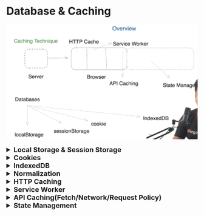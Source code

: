 # Database & Caching

![img.png](images/img.png)

<details >
 <summary style="font-size: large; font-weight: bold">Local Storage & Session Storage</summary>

### Local Storage
![img_5.png](images/img_5.png)
MUST Read if time permits: https://javascript.info/localstorage
![img_1.png](images/img_1.png)
![img_2.png](images/img_2.png)

Disadvantages

1. **Security Concerns:** One of the primary drawbacks of localStorage is that it is not inherently secure. Data stored in localStorage is easily accessible through browser developer tools, making it vulnerable to cross-site scripting (XSS) attacks. Malicious scripts injected into a website can easily access and manipulate data stored in localStorage, compromising sensitive user information.
2. **Limited Storage Capacity:** localStorage has a relatively small storage capacity (usually around 5 MB per domain). This limitation can be a bottleneck for applications with large data requirements, leading to suboptimal performance and user experience.
3. **Blocking the Main Thread:** When data is read or written to localStorage, it operates synchronously and can potentially block the main thread, affecting the responsiveness of the web application. This is particularly problematic for applications that require quick and seamless user interactions.


#### Local Storage Security

- If your application is vulnerable to XSS attacks, malicious scripts injected into your web pages can access and manipulate data in local storage, since JavaScript running on a page has access to it. This can lead to data theft or tampering.
- Storing sensitive data such as user authentication tokens and personal data in local storage without proper encryption can expose the data to potential attacks.
- Unless removed explicitly, data in local storage persist indefinitely thereby increasing the risk of data exposure.
- Although local storage follows the same-origin policy, there are techniques such as CSRF attacks that can be used to trick a user into performing actions that lead to data being stored in local storage.

Here are some ways to mitigate local storage security risks in your application:

- Encrypt sensitive data such as user authentication and personal settings/data before storing it to local storage.
- Validate user inputs to prevent XSS attacks.
- Frequently clear outdated or unnecessary data from local storage.
- Implement proper access controls and authorization checks.

Encryption Library
1. https://github.com/softvar/secure-ls
   1. Good Discussion: https://security.stackexchange.com/questions/223782/is-encrypting-localstorage-data-more-secure
   2. An attacker has full control over the client, and therefore has complete access to the encryption keys and methods. In short, this cannot actually protect anything from an attacker.
      Normally client-side encryption at least provides a small layer of protection to slow down attackers, but protections around client-side JavaScript tend to be the easier to circumvent than similar steps in apps or desktop applications.
2. https://github.com/digitalfortress-tech/localstorage-slim?tab=readme-ov-file
3. https://stackoverflow.com/questions/54039031/encrypting-and-decryption-local-storage-values
https://developer.mozilla.org/en-US/docs/Web/API/Window/localStorage

### Session Storage 

![img_3.png](images/img_3.png)

- Duplicating a tab copies the tab's sessionStorage into the new tab.

https://developer.mozilla.org/en-US/docs/Web/API/Window/sessionStorage

#### Session Storage Security

- Similar to other web storage mechanisms, session storage can be vulnerable to XSS attacks
- Potential attackers can hijack user's session and gain access to the data stored. This makes it crucial to implement robust session management and authentication mechanisms
- Sensitive data stored in session storage such as user authentication tokens can be exposed, if an attacker gains access to the user's device or compromises the browser session

To mitigate these security risks when using session storage, consider the following best practices:

- Encrypt sensitive data before storing it to add an additional layer of security
- Always validate user inputs to prevent XSS attacks
- Clear data from session storage as soon as it's no longer needed to reduce or prevent the risk of data exposure
- Implement strong session management to ensure your application is secure and includes mechanisms to prevent session hijacking
<br>

**Always do serialize the data using `JSON.stringify` while storing and deserialize using `JSON.parse` while fetching data**
</details>







<details >
 <summary style="font-size: large; font-weight: bold">Cookies</summary>

![img_4.png](images/img_4.png)

Extremely well written notes(MUST READ IF TIME PERMIT): https://javascript.info/cookie

- Transferred on every HTTP request

### Use Cases

- **Session management:** Cookies are usually used to manage user sessions. They store temporary information, therefore, helping users stay logged in as they navigate through different pages of the website. Some other examples are shopping carts, game scores, or anything else the server should remember.
- **Personalization:** Cookies are also used to store user preferences and settings, enabling websites to tailor the experience to individual users. This could include things like theme settings, language preference and other settings.
- **Tracking:** Cookies are often used by websites and advertisers to record and analyze user behavior.


### `document.cookie`
- `document.cookie` provides access to cookies.
- ```js
   document.cookie = "user=John"; // update only cookie named 'user'
   alert(document.cookie); // show all cookies
   ```
- ```js
   // special characters (spaces) need encoding
   let name = "my name";
   let value = "John Smith"
   
   // encodes the cookie as my%20name=John%20Smith
   document.cookie = encodeURIComponent(name) + '=' + encodeURIComponent(value);
   
   alert(document.cookie); // ...; my%20name=John%20Smith
   ```
- You can only set/update a single cookie at a time using `document.cookie`.
- Name/value must be encoded.
- One cookie may not exceed 4KB in size. The number of cookies allowed on a domain is around 20+ (varies by browser).


### Cookie attributes:

- `path=/`, by default current path, makes the cookie visible only under that path.
- `domain=site.com`, by default a cookie is visible on the current domain only. If the domain is set explicitly, the cookie becomes visible on subdomains.
- `expires` or `max-age` sets the cookie expiration time. Without them, the cookie dies when the browser is closed.
- `secure` makes the cookie HTTPS-only.
  - This attribute forbids any JavaScript access to the cookie. 
  - We can’t see such a cookie or manipulate it using document.cookie.
  - The web server uses the Set-Cookie header to set a cookie.
- `samesite` forbids the browser to send the cookie with requests coming from outside the site. This helps to prevent XSRF attacks.

### Cookie Security

- Cookie security is the act of protecting the information stored in cookies, which websites use as small text files to retain user preferences and sessions.
- While cookies enhance user experiences, they can also expose security risks such as session hijacking, cross-site scripting(XSS), and cross-site request forgery(CSRF).

Here are some ways to mitigate the security risks associated with cookies:

- Validate and sanitize user inputs to prevent XSS attacks that might target cookies
- Make sure to implement proper authentication and authorization mechanisms to prevent session hijacking
- Use secure HTTPS connections to transmit cookies
- Regularly audit and validate cookies to prevent unauthorized usage
- Implement secure cookie attributes like HttpOnly and Secure to limit cookie exposure

### Additionally:

- The browser may forbid third-party cookies, e.g. Safari does that by default. There is also work in progress to implement this in Chrome.
- When setting a tracking cookie for EU citizens, GDPR requires to ask for permission.


### Clear-Site-Data
- The Clear-Site-Data header clears browsing data (cookies, storage, cache) associated with the requesting website. It allows web developers to have more control over the data stored by a client browser for their origins.
- It always good practice to clear user data on log out, this header help us achieve this in very efficient way.

```js
app.get('/logout', (req, res) => {
    res.setHeader('Clear-Site-Data', '"cache", "cookies", "storage"')
    res.redirect('/');
})
```

The Clear-Site-Data header accepts one or more directives. If all types of data should be cleared, the wildcard directive ("*") can be used.
```html
// Wild card
Clear-Site-Data: "*"
```

https://developer.mozilla.org/en-US/docs/Web/HTTP/Headers/Clear-Site-Data
</details>







<details >
 <summary style="font-size: large; font-weight: bold">IndexedDB</summary>

IndexedDB can be thought of as a **“localStorage on steroids”**. It’s a simple key-value database, powerful enough for offline apps, yet simple to use.

![img_6.png](images/img_6.png)

A Minimalistic Wrapper for IndexedDB: https://dexie.org/

Example: https://github.com/namastedev/namaste-frontend-system-design/tree/master/Databases%26Caching/indexedDb

For more detail refer: https://javascript.info/indexeddb
</details>






<details >
 <summary style="font-size: large; font-weight: bold">Normalization</summary>

![img_7.png](images/img_7.png)

During defining complex state, we should normalized data to make light weight and fast.

```js
const state = {
    users: [
      { id: 1, name: 'Alice', posts: [ { id: 101, title: 'Post 1', comments: [{ id: 201, text: 'Comment 1' }] }] },
      { id: 2, name: 'Bob', posts: [ { id: 102, title: 'Post 2', comments: [{ id: 202, text: 'Comment 2' }] }] },
    ],
    tags: [
      { id: 301, name: 'Tech', posts: [ { id: 101 }, { id: 102 } ] },
      { id: 302, name: 'Travel', posts: [ { id: 102 } ] },
    ],
  };

  // Normalized Data

  const state1 = {
    users: {
        byIds: {
            1: { id: 1, name: 'Alice', posts: [ 101 ] },
            2: { id: 2, name: 'Bob', posts: [ 102] },
        },
        allIds: [1, 2]
    },
    posts: {
        byIds: {
            101: { id: 101, title: 'Post 1', comments: [201] },
            102: { id: 102, title: 'Post 2', comments: [202] }
        },
        allIds: [101, 102]
    },
    comments: {
        byIds: {
            201: { id: 201, text: 'Comment 1' },
            202: { id: 202, text: 'Comment 2' }
        },
        allIds: [201, 202]
    },
    tags: {
        byIds: {
            301: { id: 301, name: 'Tech', posts: [ 101, 102 ] },
            302: { id: 302, name: 'Travel', posts: [ 102 ] }
        },
        allIds: [301, 302]
    }
  }
```
</details>








<details >
 <summary style="font-size: large; font-weight: bold">HTTP Caching</summary>

![img_8.png](images/img_8.png)

Let say we are requesting for a image from server then if caching is enabled,
then we first check browser cache then if not found then we fetch from server and store it in browser cache.

**In above image look for priority of different caching headers**

Without Caching
![img_9.png](images/img_9.png)

With Caching
![img_10.png](images/img_10.png)


Few caching headers are by default enabled in express. We can disabled them by using below code
```js
app.use(express.static(path.join(__dirname, 'public'), {
  etag: false,
  cacheControl: false,
  lastModified: false
}));
```

### Cache-Control

```js
const express = require('express');
const path = require('path');
const app = express();

app.use((req, res, next) => {
    res.setHeader('Cache-Control', 'public, max-age=86400');// 24 hour
    next();
})

const PORT = 3000;
app.listen(PORT, () => {
    console.log(`Server is running on http://localhost:${PORT}`);
});
```
With above cache-control configuration we will use browser cache for next 24 hours to get the images

https://developer.mozilla.org/en-US/docs/Web/HTTP/Headers/Cache-Control
![img_11.png](images/img_11.png)

### Expires

```js
const express = require('express');
const path = require('path');
const app = express();

app.use((req, res, next) => {
    res.setHeader('Expires', 'Sat, 23 Dec 2023 11:20:39 GMT')
    next();
})

const PORT = 3000;
app.listen(PORT, () => {
    console.log(`Server is running on http://localhost:${PORT}`);
});
```
With above expire configuration we will use browser cache for specified date to get the images



### last-modified

```js
const express = require('express');
const path = require('path');
const app = express();

app.use(express.static(path.join(__dirname, 'public'), {
  etag: false,
  cacheControl: false,
  lastModified: true
}));

const PORT = 3000;
app.listen(PORT, () => {
  console.log(`Server is running on http://localhost:${PORT}`);
});
```

https://developer.mozilla.org/en-US/docs/Web/HTTP/Headers/Last-Modified

![img_12.png](images/img_12.png)

When last-modified is enabled we make server call and status code is `304`.

The Last-Modified response HTTP header contains a date and time when the origin server believes the resource was last modified. It is used as a validator to determine if the resource is the same as the previously stored one. Less accurate than an `ETag` header, it is a fallback mechanism

### ETag

```js
app.use(express.static(path.join(__dirname, 'public'), {
  etag: true,
  cacheControl: false,
  lastModified: true
}));

```

Here a unique hash is generated for the image and until that hash doesn't match on server till that
time we will use browser cache.

The ETag (or entity tag) HTTP response header is an identifier for a specific version of a resource. It lets caches be more efficient and save bandwidth, as a web server does not need to resend a full response if the content was not changed. Additionally, etags help to prevent simultaneous updates of a resource from overwriting each other ("mid-air collisions").

If the resource at a given URL changes, a new Etag value must be generated. A comparison of them can determine whether two representations of a resource are the same.

https://developer.mozilla.org/en-US/docs/Web/HTTP/Headers/ETag


Complete Code: https://github.com/namastedev/namaste-frontend-system-design/tree/master/Databases%26Caching/httpCaching

### Challenges

How can we invalidate our cache? How can we fetch data from server and not from cache if Http caching is enabled?

```html
<body>
    <div id="content">
        <h1>HTTP Caching Demo</h1>
        <p>This demo showcases HTTP caching using the Cache-Control header.</p>

        <h2>Image with Cache-Control</h2>
        <p>This image will be cached based on the Cache-Control header.</p>
        <img src="image.gif" alt="Cached Image" id="cachedImage">

        <h2>Fetch New Image</h2>
        <p>Click the button to fetch a new image without using the cache.</p>
        <button onclick="fetchNewImage()">Fetch New Image</button>
    </div>

    <script>
        function fetchNewImage() {
            // Generate a random query parameter to bypass caching
            const randomQuery = Math.random().toString(36).substring(7);
            
            // Update the image source with the new query parameter
            const imgElement = document.getElementById('cachedImage');
            imgElement.src = `image.gif?${randomQuery}`;
        }
    </script>
</body>
```
We can update the URL with some random query parameter to bypass caching. Browser will treat this as a new URL, hence force us to get it from server

![img_13.png](images/img_13.png)
</details>







<details >
 <summary style="font-size: large; font-weight: bold">Service Worker</summary>

![img_14.png](images/img_14.png)


Service worker code
```js
//sw.js
const CACHE_NAME = 'my-cache-v1';

//Below are URLs which we will be caching
const urlsToCache = [
    '/',
    '/index.html',
    '/styles.css',
    '/app.js',
    '/image.gif'
];

// STEP-2: Installation of all URLs we want to cache
self.addEventListener('install', event => {
    event.waitUntil(
        caches.open(CACHE_NAME)
            .then(cache => cache.addAll(urlsToCache))
    );
});


//STEP-3: Below code will check if requested URL is present in cache or fetch request from server
self.addEventListener('fetch', event => {
    event.respondWith(
        caches.match(event.request)
            .then(response => {
                return response || fetch(event.request);
            })
    );
});
```

Registering Service Worker
```html
//index.html

<!DOCTYPE html>
<html lang="en">
  <head>
    <meta charset="UTF-8" />
    <meta name="viewport" content="width=device-width, initial-scale=1.0" />
    <title>Service Worker Example</title>
    <link rel="stylesheet" href="/styles.css" />
  </head>
  <body>
    <h1>Hello, Service Worker!</h1>
    <img src="/image.gif" alt="Cached Image" />
    <script src="/app.js"></script>

    <script>
        // STEP-1: Service Worker Registration
        if ("serviceWorker" in navigator) {
          navigator.serviceWorker
            .register("/sw.js")
            .then((registration) => {
              console.log(
                "Service Worker registered with scope:",
                registration.scope
              );
            })
            .catch((error) => {
              console.error("Service Worker registration failed:", error);
            });
        }
      </script>
  </body>
</html>
```

Full Code: https://github.com/namastedev/namaste-frontend-system-design/tree/master/Databases%26Caching/serviceWorker


![img_15.png](images/img_15.png)
![img_16.png](images/img_16.png)
![img_17.png](images/img_17.png)
</details>





<details >
 <summary style="font-size: large; font-weight: bold">API Caching(Fetch/Network/Request Policy)</summary>

![img_18.png](images/img_18.png)


For Graphql, we can use 
- Apollo Client.
- React Query
- URQL
- SWR

For REST, we can use
- Axios


### Fetch/Network/Request Policy

- `cache-first` (the default in URQL) prefers cached results and falls back to sending an API request when no prior result is cached.
- `cache-and-network` returns cached results but also always sends an API request, which is perfect for displaying data quickly while keeping it up-to-date.
- `network-only` will always send an API request and will ignore cached results.
- `cache-only` will always return cached results or null.

The `cache-and-network` policy is particularly useful, since it allows us to display data instantly if it has been cached, but also refreshes data in our cache in the background. This means though that fetching will be false for cached results although an API request may still be ongoing in the background.

LensView Code
```js
  const authenticatedClient: Client = createClient({
    url: VITE_LENS_API_URL,
    requestPolicy: "cache-and-network",
    fetchOptions: {
      headers: {
        "x-access-token": `Bearer ${accessToken}`
      }
    }
  });
```

https://commerce.nearform.com/open-source/urql/docs/basics/document-caching/#:~:text=cache%2Dand%2Dnetwork%20returns%20cached,return%20cached%20results%20or%20null%20.
</details>






<details >
 <summary style="font-size: large; font-weight: bold">State Management</summary>

- In-memory

Redux
![img_19.png](images/img_19.png)

MobX
![img_20.png](images/img_20.png)

Context API
![img_21.png](images/img_21.png)

VueX
![img_22.png](images/img_22.png)

NgRX
![img_23.png](images/img_23.png)
</details>
